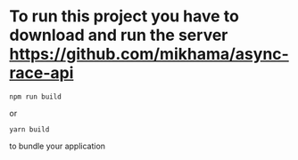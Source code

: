# To run this project you have to download and run the server https://github.com/mikhama/async-race-api



```
npm run build
```

or

```
yarn build
```

to bundle your application
